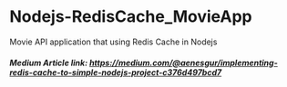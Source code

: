 # Nodejs-RedisCache_MovieApp
Movie API application that using Redis Cache in Nodejs
##### Medium Article link: https://medium.com/@aenesgur/implementing-redis-cache-to-simple-nodejs-project-c376d497bcd7

